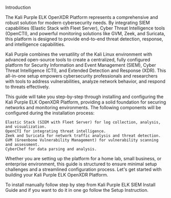 Introduction

The Kali Purple ELK OpenXDR Platform represents a comprehensive and robust solution for modern cybersecurity needs. By integrating SIEM capabilities (Elastic Stack with Fleet Server), Cyber Threat Intelligence tools (OpenCTI), and powerful monitoring solutions like GVM, Zeek, and Suricata, this platform is designed to provide end-to-end threat detection, response, and intelligence capabilities.

Kali Purple combines the versatility of the Kali Linux environment with advanced open-source tools to create a centralized, fully configured platform for Security Information and Event Management (SIEM), Cyber Threat Intelligence (CTI), and Extended Detection and Response (XDR). This all-in-one setup empowers cybersecurity professionals and researchers with tools to address vulnerabilities, analyze network behavior, and respond to threats effectively.

This guide will take you step-by-step through installing and configuring the Kali Purple ELK OpenXDR Platform, providing a solid foundation for securing networks and monitoring environments. The following components will be configured during the installation process:

    Elastic Stack (SIEM with Fleet Server) for log collection, analysis, and visualization.
    OpenCTI for integrating threat intelligence.
    Zeek and Suricata for network traffic analysis and threat detection.
    GVM (Greenbone Vulnerability Management) for vulnerability scanning and assessment.
    CyberChef for data parsing and analysis.

Whether you are setting up the platform for a home lab, small business, or enterprise environment, this guide is structured to ensure minimal setup challenges and a streamlined configuration process. Let's get started with building your Kali Purple ELK OpenXDR Platform.

To install manually follow step by step from Kali Purple ELK SIEM Install Guide and if you want to do it in one go follow the Setup Instruction.
